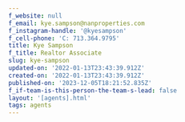 ```yaml
---
f_website: null
f_email: kye.sampson@nanproperties.com
f_instagram-handle: '@kyesampson'
f_cell-phone: 'C: 713.364.9795'
title: Kye Sampson
f_title: Realtor Associate
slug: kye-sampson
updated-on: '2022-01-13T23:43:39.912Z'
created-on: '2022-01-13T23:43:39.912Z'
published-on: '2023-12-05T18:21:52.835Z'
f_if-team-is-this-person-the-team-s-lead: false
layout: '[agents].html'
tags: agents
---
```



